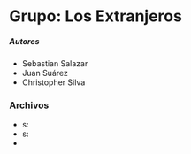 # Grupo: Los Extranjeros
##### Autores
- Sebastian Salazar
- Juan Suárez
- Christopher Silva

### Archivos
- s:
- s:
- 

